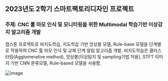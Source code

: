 ## 2023년도 2학기 스마트팩토리디자인 프로젝트
### 주제: CNC 툴 마모 인식 및 모니터링을 위한 Multimodal 학습기반 이상감지 알고리즘 개발

캡스톤 프로젝트로 비지도학습, 지도학습 기반 앙상블 모델, Rule-base 모델을 단계별로 적용하여 CNC 툴 마모 인식 및 교체 단계 알림 알고리즘 개발, 비지도학습은 클러스터링(Agglomerative method), 앙상블(이상탐지 및 sampling기법 적용), STFT 이미지 기반 CNN 분류모델, Rule-based 모델을 사용함. 

![image](https://github.com/sepengsu/Smart_Factory/assets/111292354/65224871-4e39-47f0-a459-a99c61975381)

